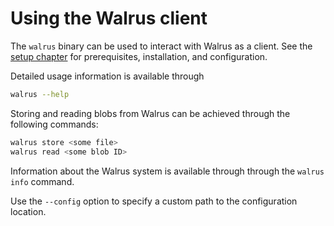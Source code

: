 # Using the Walrus client

The `walrus` binary can be used to interact with Walrus as a client. See the [setup
chapter](./setup.md) for prerequisites, installation, and configuration.

Detailed usage information is available through

```sh
walrus --help
```

Storing and reading blobs from Walrus can be achieved through the following commands:

```sh
walrus store <some file>
walrus read <some blob ID>
```

Information about the Walrus system is available through through the `walrus info` command.

Use the `--config` option to specify a custom path to the configuration location.
